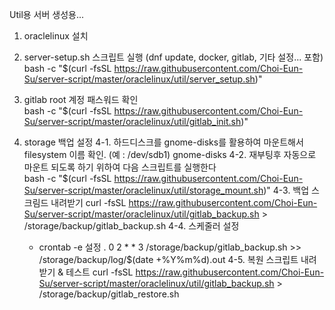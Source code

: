 Util용 서버 생성용...
1. oraclelinux 설치

2. server-setup.sh 스크립트 실행 (dnf update, docker, gitlab, 기타 설정... 포함)
	bash -c "$(curl -fsSL https://raw.githubusercontent.com/Choi-Eun-Su/server-script/master/oraclelinux/util/server_setup.sh)"
	
3. gitlab root 계정 패스워드 확인       
	bash -c "$(curl -fsSL https://raw.githubusercontent.com/Choi-Eun-Su/server-script/master/oraclelinux/util/gitlab_init.sh)"
	
4. storage 백업 설정
	4-1. 하드디스크를 gnome-disks를 활용하여 마운트해서 filesystem 이름 확인. (예 : /dev/sdb1)
		gnome-disks
	4-2. 재부팅후 자동으로 마운트 되도록 하기 위하여 다음 스크립트를 실행한다  
		bash -c "$(curl -fsSL https://raw.githubusercontent.com/Choi-Eun-Su/server-script/master/oraclelinux/util/storage_mount.sh)"
	4-3. 백업 스크림드 내려받기
		curl -fsSL https://raw.githubusercontent.com/Choi-Eun-Su/server-script/master/oraclelinux/util/gitlab_backup.sh > /storage/backup/gitlab_backup.sh
	4-4. 스케줄러 설정
	- crontab -e 설정 
		. 0 2 * * 3 /storage/backup/gitlab_backup.sh >> /storage/backup/log/$(date +\%Y\%m\%d).out
	4-5. 복원 스크립트 내려받기 & 테스트
		curl -fsSL https://raw.githubusercontent.com/Choi-Eun-Su/server-script/master/oraclelinux/util/gitlab_backup.sh > /storage/backup/gitlab_restore.sh